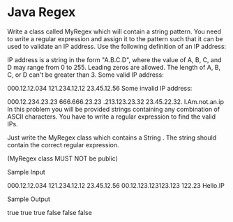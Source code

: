 # Java Regex

Write a class called MyRegex which will contain a string pattern. You need to write a regular expression and assign it to the pattern such that it can be used to validate an IP address. Use the following definition of an IP address:

IP address is a string in the form "A.B.C.D", where the value of A, B, C, and D may range from 0 to 255. Leading zeros are allowed. The length of A, B, C, or D can't be greater than 3.
Some valid IP address:

000.12.12.034
121.234.12.12
23.45.12.56
Some invalid IP address:

000.12.234.23.23
666.666.23.23
.213.123.23.32
23.45.22.32.
I.Am.not.an.ip
In this problem you will be provided strings containing any combination of ASCII characters. You have to write a regular expression to find the valid IPs.

Just write the MyRegex class which contains a String . The string should contain the correct regular expression.

(MyRegex class MUST NOT be public)

Sample Input

000.12.12.034
121.234.12.12
23.45.12.56
00.12.123.123123.123
122.23
Hello.IP

Sample Output

true
true
true
false
false
false